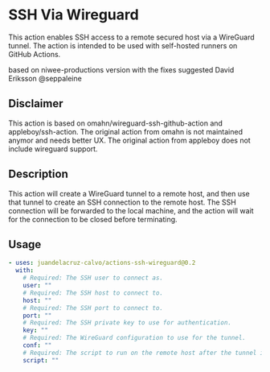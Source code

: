 # SSH Via Wireguard

This action enables SSH access to a remote secured host via a WireGuard tunnel. The action is intended to be used with self-hosted runners on GitHub Actions.

based on niwee-productions version with the fixes suggested  David Eriksson @seppaleine

## Disclaimer

This action is based on omahn/wireguard-ssh-github-action and appleboy/ssh-action. The original action from omahn is not maintained anymor and needs better UX. The original action from appleboy does not include wireguard support.

## Description

This action will create a WireGuard tunnel to a remote host, and then use that tunnel to create an SSH connection to the remote host. The SSH connection will be forwarded to the local machine, and the action will wait for the connection to be closed before terminating.

## Usage

```yaml
- uses: juandelacruz-calvo/actions-ssh-wireguard@0.2
  with:
    # Required: The SSH user to connect as.
    user: ""
    # Required: The SSH host to connect to.
    host: ""
    # Required: The SSH port to connect to.
    port: ""
    # Required: The SSH private key to use for authentication.
    key: ""
    # Required: The WireGuard configuration to use for the tunnel.
    conf: ""
    # Required: The script to run on the remote host after the tunnel is established.
    script: ""
```
